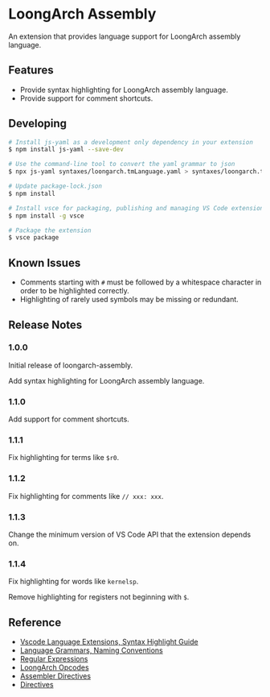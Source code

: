 # LoongArch Assembly

An extension that provides language support for LoongArch assembly language.

## Features

* Provide syntax highlighting for LoongArch assembly language.
* Provide support for comment shortcuts.

## Developing

```bash
# Install js-yaml as a development only dependency in your extension
$ npm install js-yaml --save-dev

# Use the command-line tool to convert the yaml grammar to json
$ npx js-yaml syntaxes/loongarch.tmLanguage.yaml > syntaxes/loongarch.tmLanguage.json

# Update package-lock.json
$ npm install

# Install vsce for packaging, publishing and managing VS Code extensions
$ npm install -g vsce

# Package the extension
$ vsce package
```

## Known Issues

* Comments starting with `#` must be followed by a whitespace character in order to be highlighted correctly.
* Highlighting of rarely used symbols may be missing or redundant.

## Release Notes

### 1.0.0

Initial release of loongarch-assembly.

Add syntax highlighting for LoongArch assembly language.

### 1.1.0

Add support for comment shortcuts.

### 1.1.1

Fix highlighting for terms like `$r0`.

### 1.1.2

Fix highlighting for comments like `// xxx: xxx`.

### 1.1.3

Change the minimum version of VS Code API that the extension depends on.

### 1.1.4

Fix highlighting for words like `kernelsp`.

Remove highlighting for registers not beginning with `$`.

## Reference

* [Vscode Language Extensions, Syntax Highlight Guide](https://code.visualstudio.com/api/language-extensions/syntax-highlight-guide)
* [Language Grammars, Naming Conventions](https://macromates.com/manual/en/language_grammars#naming_conventions)
* [Regular Expressions](https://raw.githubusercontent.com/kkos/oniguruma/master/doc/RE)
* [LoongArch Opcodes](https://sourceware.org/git/?p=binutils-gdb.git;a=blob;f=opcodes/loongarch-opc.c)
* [Assembler Directives](https://sourceware.org/binutils/docs/as/Pseudo-Ops.html#Pseudo-Ops)
* [Directives](https://gcc.gnu.org/onlinedocs/cpp/Index-of-Directives.html#Index-of-Directives_fn_symbol-1)
